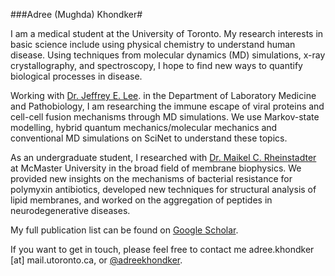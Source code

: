 ###Adree (Mughda) Khondker</h1>#

I am a medical student at the University of Toronto. My research interests in basic science include using physical chemistry to understand human disease. Using techniques from molecular dynamics (MD) simulations, x-ray crystallography, and spectroscopy, I hope to find new ways to quantify biological processes in disease.

Working with <a href="https://www.leelab-utoronto.com/">Dr. Jeffrey E. Lee</a>. in the Department of Laboratory Medicine and Pathobiology, I am researching the immune escape of viral proteins and cell-cell fusion mechanisms through MD simulations. We use Markov-state modelling, hybrid quantum mechanics/molecular mechanics and conventional MD simulations on SciNet to understand these topics.

As an undergraduate student, I researched with <a href="http://www.rheinstaedter.de/maikel/">Dr. Maikel C. Rheinstadter</a> at McMaster University in the broad field of membrane biophysics. We provided new insights on the mechanisms of bacterial resistance for polymyxin antibiotics, developed new techniques for structural analysis of lipid membranes, and worked on the aggregation of peptides in neurodegenerative diseases. 

My full publication list can be found on <a href="https://scholar.google.ca/citations?user=ZHtyc_kAAAAJ&hl=en">Google Scholar</a>.

If you want to get in touch, please feel free to contact me adree.khondker [at] mail.utoronto.ca, or <a href="https://twitter.com/AdreeKhondker">@adreekhondker</a>.
